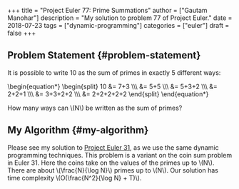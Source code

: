 +++
title = "Project Euler 77: Prime Summations"
author = ["Gautam Manohar"]
description = "My solution to problem 77 of Project Euler."
date = 2018-07-23
tags = ["dynamic-programming"]
categories = ["euler"]
draft = false
+++

## Problem Statement {#problem-statement}

It is possible to write 10 as the sum of primes in exactly 5 different ways:

\begin{equation\*}
\begin{split}
10 &= 7+3 \\\\\\
&= 5+5 \\\\\\
&= 5+3+2 \\\\\\
&= 2+2+1 \\\\\\
&= 3+3+2+2 \\\\\\
&= 2+2+2+2+2
\end{split}
\end{equation\*}

How many ways can \\(N\\) be written as the sum of primes?


## My Algorithm {#my-algorithm}

Please see my solution to [Project Euler 31](../31/), as we use the same dynamic
programming techniques. This problem is a variant on the coin sum problem in
Euler 31. Here the coins take on the values of the primes up to \\(N\\). There are
about \\(\frac{N}{\log N}\\) primes up to \\(N\\). Our solution has time complexity
\\(O(\frac{N^2}{\log N} + T)\\).